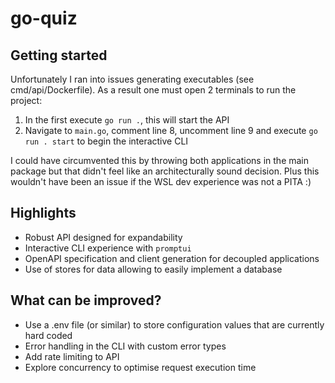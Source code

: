 # go-quiz

## Getting started
Unfortunately I ran into issues generating executables (see cmd/api/Dockerfile). As a result one must open 2 terminals to run the project:
1. In the first execute `go run .`, this will start the API
2. Navigate to `main.go`, comment line 8, uncomment line 9 and execute `go run . start` to begin the interactive CLI

I could have circumvented this by throwing both applications in the main package but that didn't feel like an architecturally sound decision. Plus this wouldn't have been an issue if the WSL dev experience was not a PITA :)

## Highlights
* Robust API designed for expandability
* Interactive CLI experience with `promptui`
* OpenAPI specification and client generation for decoupled applications
* Use of stores for data allowing to easily implement a database

## What can be improved?
* Use a .env file (or similar) to store configuration values that are currently hard coded
* Error handling in the CLI with custom error types
* Add rate limiting to API
* Explore concurrency to optimise request execution time